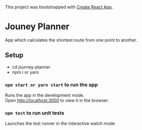 This project was bootstrapped with [Create React App](https://github.com/facebook/create-react-app).

# Jouney Planner
App which calculates the shortest route from one point to another.

## Setup

- cd journey-planner
- npm i or yarn

### `npm start or yarn start` to run the app

Runs the app in the development mode.<br>
Open [http://localhost:3000](http://localhost:3000) to view it in the browser.


### `npm test` to run unit tests

Launches the test runner in the interactive watch mode

